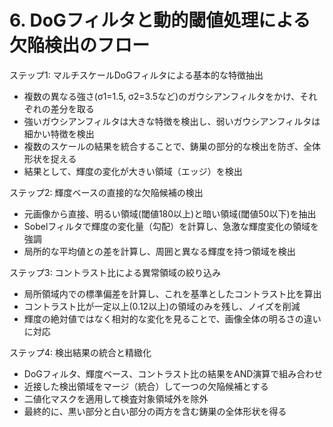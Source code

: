 # 6. DoGフィルタと動的閾値処理による欠陥検出のフロー

ステップ1: マルチスケールDoGフィルタによる基本的な特徴抽出
- 複数の異なる強さ(σ1=1.5, σ2=3.5など)のガウシアンフィルタをかけ、それぞれの差分を取る
- 強いガウシアンフィルタは大きな特徴を検出し、弱いガウシアンフィルタは細かい特徴を検出
- 複数のスケールの結果を統合することで、鋳巣の部分的な検出を防ぎ、全体形状を捉える
- 結果として、輝度の変化が大きい領域（エッジ）を検出

ステップ2: 輝度ベースの直接的な欠陥候補の検出
- 元画像から直接、明るい領域(閾値180以上)と暗い領域(閾値50以下)を抽出
- Sobelフィルタで輝度の変化量（勾配）を計算し、急激な輝度変化の領域を強調
- 局所的な平均値との差を計算し、周囲と異なる輝度を持つ領域を検出

ステップ3: コントラスト比による異常領域の絞り込み
- 局所領域内での標準偏差を計算し、これを基準としたコントラスト比を算出
- コントラスト比が一定以上(0.12以上)の領域のみを残し、ノイズを削減
- 輝度の絶対値ではなく相対的な変化を見ることで、画像全体の明るさの違いに対応

ステップ4: 検出結果の統合と精緻化
- DoGフィルタ、輝度ベース、コントラスト比の結果をAND演算で組み合わせ
- 近接した検出領域をマージ（統合）して一つの欠陥候補とする
- 二値化マスクを適用して検査対象領域外を除外
- 最終的に、黒い部分と白い部分の両方を含む鋳巣の全体形状を得る

